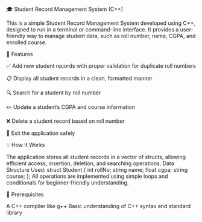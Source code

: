 🎓 Student Record Management System (C++)

This is a simple Student Record Management System developed using C++, designed to run in a terminal or command-line interface. It provides a user-friendly way to manage student data, such as roll number, name, CGPA, and enrolled course.

🔧 Features

✅ Add new student records with proper validation for duplicate roll numbers

📋 Display all student records in a clean, formatted manner

🔍 Search for a student by roll number

✏️ Update a student’s CGPA and course information

❌ Delete a student record based on roll number

🛑 Exit the application safely

💡 How It Works

The application stores all student records in a vector of structs, allowing efficient access, insertion, deletion, and searching operations.
Data Structure Used:
struct Student {
    int rollNo;
    string name;
    float cgpa;
    string course;
};
All operations are implemented using simple loops and conditionals for beginner-friendly understanding.

📌 Prerequisites

A C++ compiler like g++
Basic understanding of C++ syntax and standard library
